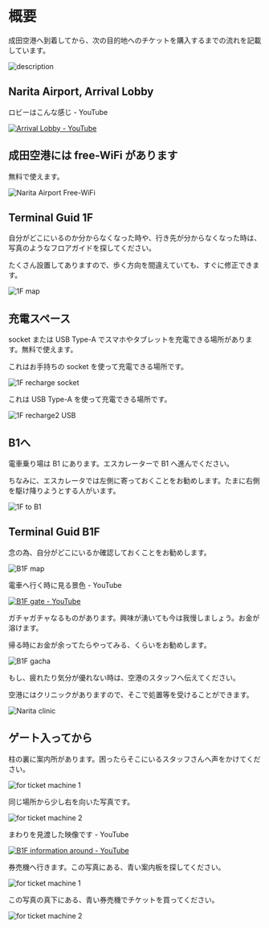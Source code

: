 # 概要

成田空港へ到着してから、次の目的地へのチケットを購入するまでの流れを記載しています。

![description](https://user-images.githubusercontent.com/56988/221177813-c98f9bea-9602-43ed-bc4e-197af5a915ad.png)

## Narita Airport, Arrival Lobby

ロビーはこんな感じ - YouTube

[![Arrival Lobby - YouTube](http://img.youtube.com/vi/b7DJ2pLqav4/1.jpg)](https://www.youtube.com/watch?v=b7DJ2pLqav4)

## 成田空港には free-WiFi があります

無料で使えます。

![Narita Airport Free-WiFi](https://user-images.githubusercontent.com/56988/221178238-ba6b308b-fb85-47a3-90cc-2006622b6e67.png)


## Terminal Guid 1F

自分がどこにいるのか分からなくなった時や、行き先が分からなくなった時は、写真のようなフロアガイドを探してください。

たくさん設置してありますので、歩く方向を間違えていても、すぐに修正できます。

![1F map](https://user-images.githubusercontent.com/56988/221175660-d3235aa0-2b58-4533-9f7c-fddd9d5d5eb4.jpg)

## 充電スペース

socket または USB Type-A でスマホやタブレットを充電できる場所があります。無料で使えます。

これはお手持ちの socket を使って充電できる場所です。

![1F recharge socket](https://user-images.githubusercontent.com/56988/221176966-bfc837a5-25ba-489a-a0b4-e08ad7fcb40e.jpg)

これは USB Type-A を使って充電できる場所です。

![1F recharge2 USB](https://user-images.githubusercontent.com/56988/221179026-ad9ff427-3a16-4f1b-987e-da49922fbff8.jpg)

## B1へ

電車乗り場は B1 にあります。エスカレーターで B1 へ進んでください。

ちなみに、エスカレータでは左側に寄っておくことをお勧めします。たまに右側を駆け降りようとする人がいます。

![1F to B1](https://user-images.githubusercontent.com/56988/221181951-9f1ebcd6-5038-412f-9465-8c14b431d8dd.jpg)

## Terminal Guid B1F

念の為、自分がどこにいるか確認しておくことをお勧めします。

![B1F map](https://user-images.githubusercontent.com/56988/221182925-43aba2ad-0e25-44f0-8998-55f2e4458348.jpg)

電車へ行く時に見る景色 - YouTube

[![B1F gate - YouTube](http://img.youtube.com/vi/jElSKOYlSk0/2.jpg)](https://www.youtube.com/watch?v=jElSKOYlSk0)

ガチャガチャなるものがあります。興味が湧いても今は我慢しましょう。お金が溶けます。

帰る時にお金が余ってたらやってみる、くらいをお勧めします。

![B1F gacha](https://user-images.githubusercontent.com/56988/221184650-fb12d8e2-8ef6-4f7d-a6ec-85488641fc7f.jpg)

もし、疲れたり気分が優れない時は、空港のスタッフへ伝えてください。

空港にはクリニックがありますので、そこで処置等を受けることができます。

![Narita clinic](https://user-images.githubusercontent.com/56988/221185584-148b40d4-3e99-4f2c-ad67-30e22458e257.jpg)

## ゲート入ってから

柱の裏に案内所があります。困ったらそこにいるスタッフさんへ声をかけてください。

![for ticket machine 1](https://user-images.githubusercontent.com/56988/221187444-9a035515-cfcb-45aa-8654-da1aeb7e3e39.jpg)

同じ場所から少し右を向いた写真です。

![for ticket machine 2](https://user-images.githubusercontent.com/56988/221187887-d7ca1a88-d895-4b32-87ae-c7b1094efdeb.jpg)

まわりを見渡した映像です - YouTube

[![B1F information around - YouTube](http://img.youtube.com/vi/KuCXsTIebgA/1.jpg)](https://www.youtube.com/watch?v=KuCXsTIebgA)

券売機へ行きます。この写真にある、青い案内板を探してください。

![for ticket machine 1](https://user-images.githubusercontent.com/56988/221190876-e5f799bc-2455-489b-a7a4-bddf55d0bedf.jpg)

この写真の真下にある、青い券売機でチケットを買ってください。

![for ticket machine 2](https://user-images.githubusercontent.com/56988/221191515-f1024f17-c2bd-4e73-875d-12a4880dc18c.jpg)
